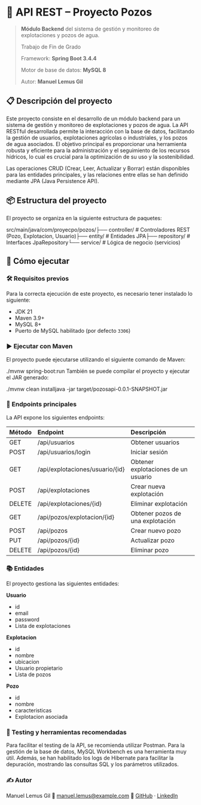 # 🌱 API REST – Proyecto Pozos

>   **Módulo Backend** del sistema de gestión y monitoreo de explotaciones y pozos de agua.
>
>   Trabajo de Fin de Grado
>
>   Framework: **Spring Boot 3.4.4**
>
>   Motor de base de datos: **MySQL 8**
>
>   Autor: **Manuel Lemus Gil**

## 📋 Descripción del proyecto

Este proyecto consiste en el desarrollo de un módulo backend para un sistema de gestión y monitoreo de explotaciones y pozos de agua. La API RESTful desarrollada permite la interacción con la base de datos, facilitando la gestión de usuarios, explotaciones agrícolas o industriales, y los pozos de agua asociados. El objetivo principal es proporcionar una herramienta robusta y eficiente para la administración y el seguimiento de los recursos hídricos, lo cual es crucial para la optimización de su uso y la sostenibilidad.

Las operaciones CRUD (Crear, Leer, Actualizar y Borrar) están disponibles para las entidades principales, y las relaciones entre ellas se han definido mediante JPA (Java Persistence API).

## 📦 Estructura del proyecto

El proyecto se organiza en la siguiente estructura de paquetes:

src/main/java/com/proyecpo/pozos/├── controller/    # Controladores REST (Pozo, Explotacion, Usuario)├── entity/        # Entidades JPA├── repository/    # Interfaces JpaRepository└── service/       # Lógica de negocio (servicios)
## 🚀 Cómo ejecutar

### 🛠 Requisitos previos

Para la correcta ejecución de este proyecto, es necesario tener instalado lo siguiente:

* JDK 21
* Maven 3.9+
* MySQL 8+
* Puerto de MySQL habilitado (por defecto `3306`)

### ▶️ Ejecutar con Maven

El proyecto puede ejecutarse utilizando el siguiente comando de Maven:

./mvnw spring-boot:run
También se puede compilar el proyecto y ejecutar el JAR generado:

./mvnw clean installjava -jar target/pozosapi-0.0.1-SNAPSHOT.jar

### 📡 Endpoints principales

La API expone los siguientes endpoints:

| Método | Endpoint | Descripción |
| :----- | :-------------------------- | :-------------------------------------------- |
| GET | /api/usuarios | Obtener usuarios |
| POST | /api/usuarios/login | Iniciar sesión |
| GET | /api/explotaciones/usuario/{id} | Obtener explotaciones de un usuario |
| POST | /api/explotaciones | Crear nueva explotación |
| DELETE | /api/explotaciones/{id} | Eliminar explotación |
| GET | /api/pozos/explotacion/{id} | Obtener pozos de una explotación |
| POST | /api/pozos | Crear nuevo pozo |
| PUT | /api/pozos/{id} | Actualizar pozo |
| DELETE | /api/pozos/{id} | Eliminar pozo |

### 📚 Entidades

El proyecto gestiona las siguientes entidades:

**Usuario**

* id
* email
* password
* Lista de explotaciones

**Explotacion**

* id
* nombre
* ubicacion
* Usuario propietario
* Lista de pozos

**Pozo**

* id
* nombre
* caracteristicas
* Explotacion asociada

### 🧪 Testing y herramientas recomendadas

Para facilitar el testing de la API, se recomienda utilizar Postman. Para la gestión de la base de datos, MySQL Workbench es una herramienta muy útil. Además, se han habilitado los logs de Hibernate para facilitar la depuración, mostrando las consultas SQL y los parámetros utilizados.

### ✍️ Autor

Manuel Lemus Gil
📧 [manuel.lemus@example.com](mailto:manuel.lemus@example.com)
🔗 [GitHub](https://github.com) · [LinkedIn](https://linkedin.com)
